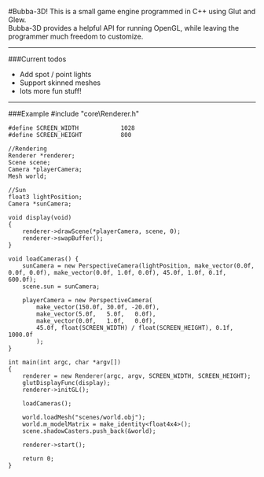 #Bubba-3D!
This is a small game engine programmed in C++
using Glut and Glew.  
Bubba-3D provides a helpful API for running OpenGL,
while leaving the programmer much freedom to customize.  

***  
###Current todos
* Add spot / point lights
* Support skinned meshes
* lots more fun stuff!

***
###Example
    #include "core\Renderer.h"
    
    #define SCREEN_WIDTH			1028
    #define SCREEN_HEIGHT			800
    
    //Rendering
    Renderer *renderer;
    Scene scene;
    Camera *playerCamera;
    Mesh world;
    
    //Sun
    float3 lightPosition;
    Camera *sunCamera;
    
    void display(void)
    {
    	renderer->drawScene(*playerCamera, scene, 0);
    	renderer->swapBuffer();
    }
    
    void loadCameras() {
    	sunCamera = new PerspectiveCamera(lightPosition, make_vector(0.0f, 0.0f, 0.0f), make_vector(0.0f, 1.0f, 0.0f), 45.0f, 1.0f, 0.1f, 600.0f);
    	scene.sun = sunCamera;
    
    	playerCamera = new PerspectiveCamera(
    		make_vector(150.0f, 30.0f, -20.0f),
    		make_vector(5.0f,   5.0f,   0.0f),
    		make_vector(0.0f,   1.0f,   0.0f),
    		45.0f, float(SCREEN_WIDTH) / float(SCREEN_HEIGHT), 0.1f, 1000.0f
    		);
    }
    
    int main(int argc, char *argv[])
    {
    	renderer = new Renderer(argc, argv, SCREEN_WIDTH, SCREEN_HEIGHT);
    	glutDisplayFunc(display);
    	renderer->initGL();
    
    	loadCameras();
    	
    	world.loadMesh("scenes/world.obj");
    	world.m_modelMatrix = make_identity<float4x4>();
    	scene.shadowCasters.push_back(&world);
    
    	renderer->start();
    
    	return 0;
    }
